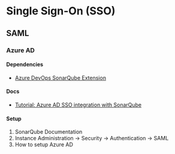 # Single Sign-On (SSO)

<!--
https://blog.sonarsource.com/sonarqube-ldap-sso/
-->

## SAML

### Azure AD

#### Dependencies

- [Azure DevOps SonarQube Extension](/azure/services/devops/extensions/sonarqube.md)

#### Docs

- [Tutorial: Azure AD SSO integration with SonarQube](https://learn.microsoft.com/en-us/azure/active-directory/saas-apps/sonarqube-tutorial)

#### Setup

1. SonarQube Documentation
2. Instance Administration -> Security -> Authentication -> SAML
3. How to setup Azure AD

<!-- ### Issues

####

```sh

```

1. Administration -> Configuration
2. General Settings -> General
3. General Section -> Server base URL
